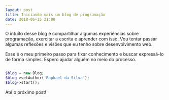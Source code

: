 ```yaml
---
layout: post
title: Iniciando mais um blog de programação
date: 2018-06-15 21:00
---
```


O intuíto desse blog é compartilhar algumas experiências sobre programação, exercitar a escrita e aprender com isso. Vou tentar passar algumas reflexões e visões que eu tenho sobre desenvolvimento web.

Esse é o meu primeiro passo para fixar conhecimento e buscar expressá-lo de forma simples. Espero ajudar alguém no meio do processo.

```php

$blog = new Blog;
$blog->setAuthor('Raphael da Silva');
$blog->start();

```

Até o próximo post!
